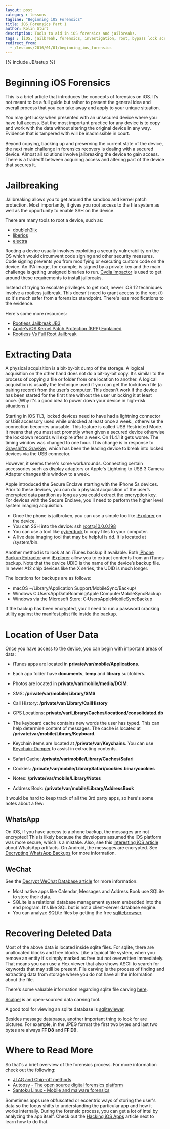 ```yaml
---
layout: post
category : lessons
tagline: "Beginning iOS Forensics"
title: iOS Forensics Part 1
author: Kolin Stürt
description: Tools to aid in iOS forensics and jailbreaks.
tags : [iOS, jailbreak, forensics, investigation, root, bypass lock screen]
redirect_from:
  - /lessons/2016/01/01/beginning_ios_forensics
---
```

{% include JB/setup %}

# Beginning iOS Forensics

This is a brief article that introduces the concepts of forensics on iOS. It’s not meant to be a full guide but rather to present the general idea and overall process that you can take away and apply to your unique situation.

You may get lucky when presented with an unsecured device where you have full access. But the most important practice for any device is to copy and work with the data without altering the original device in any way. Evidence that is tampered with will be inadmissible in court.

Beyond copying, backing up and preserving the current state of the device, the next main challenge in forensics recovery is dealing with a secured device. Almost all solutions involve jailbreaking the device to gain access. There is a tradeoff between acquiring access and altering part of the device that secures it. 


# Jailbreaking

Jailbreaking allows you to get around the sandbox and kernel patch protection. Most importantly, it gives you root access to the file system as well as the opportunity to enable SSH on the device.

There are many tools to root a device, such as:

* [doubleh3lix](https://doubleh3lix.tihmstar.net/)
* [liberios](http://newosxbook.com/liberios/)
* [electra](https://coolstar.org/electra/)

Rooting a device usually involves exploiting a security vulnerability on the OS which would circumvent code signing and other security measures. Code signing prevents you from modifying or executing custom code on the device. An IPA image, for example, is signed by a private key and the main challenge is getting unsigned binaries to run. [Cydia Impactor](https://www.cydiaimpactor.com/) is used to get around these requirements to install jailbreaks. 

Instead of trying to escalate privileges to get root, newer iOS 12 techniques involve a rootless jailbreak. This doesn't need to grant access to the root (/) so it's much safer from a forensics standpoint. There's less modifications to the evidence.

Here's some more resources:
* [Rootless Jailbreak JB3](https://github.com/jakeajames/rootlessJB3)
* [Apple’s iOS Kernel Patch Protection (KPP) Explained](https://yalujailbreak.net/kernel-patch-protection/)
* [Rootless Vs Full Root Jailbreak](https://www.redmondpie.com/rootless-vs-full-root-jailbreak-on-ios-12-whats-the-difference/amp/)


# Extracting Data

A physical acquisition is a bit-by-bit dump of the storage. A logical acquisition on the other hand does not do a bit-by-bit copy. It’s similar to the process of copying a file or folder from one location to another. A logical acquisition is usually the technique used if you can get the lockdown file (a pairing record) from the user's computer. This doesn't work if the device has been started for the first time without the user unlocking it at least once. (Why it's a good idea to power down your device in high-risk situations.)

Starting in iOS 11.3, locked devices need to have had a lightning connector or USB accessory used while unlocked at least once a week., otherwise the connection becomes unusable. This feature is called USB Restricted Mode. It means that you must act promptly when given a secured device otherwise the lockdown records will expire after a week. On 11.4.1 it gets worse. The timing window was changed to one hour. This change is in response to [Grayshift’s GrayKey](https://graykey.grayshift.com/), which has been the leading device to break into locked devices via the USB connector.

However, it seems there's some workarounds. Connecting certain accessories such as display adaptors or Apple's Lightning to USB 3 Camera Adapter changes this window to a week.

Apple introduced the Secure Enclave starting with the iPhone 5s devices. Prior to these devices, you can do a physical acquisition of the user’s encrypted data partition as long as you could extract the encryption key. For devices with the Secure Enclave, you'll need to perform the higher level system imaging acquisition.

* Once the phone is jailbroken, you can use a simple too like [iExplorer](https://macroplant.com/iexplorer) on the device.
* You can SSH into the device:
  ssh root@10.0.0.198
* You can use a tool like [cyberduck](https://cyberduck.io/) to copy files to your computer. 
* A live data imaging tool that may be helpful is dd. It is located at /system/bin.

Another method is to look at an iTunes backup if available. Both [iPhone Backup Extractor](https://www.iphonebackupextractor.com/) and [iExplorer](https://macroplant.com/iexplorer/export-iphone-notes-call-history-calendar-safari) allow you to extract contents from an iTunes backup. Note that the device UDID is the name of the device’s backup file. In newer A12 chip devices like the X series, the UDID is much longer.

The locations for backups are as follows:

* macOS ~/Library/Application Support/MobileSync/Backup/
* Windows C:Users<username>AppDataRoamingApple ComputerMobileSyncBackup
* Windows via the Microsoft Store: C:Users<username>AppleMobileSyncBackup

If the backup has been encrypted, you'll need to run a password cracking utility against the manifest.plist file inside the backup.

# Location of User Data

Once you have access to the device, you can begin with important areas of data:

* iTunes apps are located in **private/var/mobile/Applications**.
* Each app folder have **documents**, **temp** and **library** subfolders.

* Photos are located in **private/var/mobile/media/DCIM**.
* SMS: **/private/var/mobile/Library/SMS**
* Call History: **/private/var/Library/CallHistory**
* GPS Locations: **private/var/Library/Caches/locationd/consolidated.db**
* The keyboard cache contains new words the user has typed. This can help determine content of messages. The cache is located at **/private/var/mobile/Library/Keyboard**.
* Keychain items are located at **/private/var/Keychains**. You can use [Keychain-Dumper](https://github.com/ptoomey3/Keychain-Dumper) to assist in extracting contents.
* Safari Cache: **/private/var/mobile/Library/Caches/Safari**
* Cookies: **/private/var/mobile/LibrarySafari/cookies.binarycookies**
* Notes: **/private/var/mobile/Library/Notes**
* Address Book: **/private/var/mobile/Library/AddressBook**

It would be hard to keep track of all the 3rd party apps, so here's some notes about a few:
## WhatsApp
On iOS, if you have access to a phone backup, the messages are not encrypted! This is likely because the developers assumed the iOS platform was more secure, which is a mistake. Also, see this [interesting iOS article](https://www.zdziarski.com/blog/?p=6143) about WhatsApp artifacts. On Android, the messages are encrypted. See [Decrypting WhatsApp Backups](https://blog.elcomsoft.com/2018/12/a-new-method-for-decrypting-whatsapp-backups/) for more information.

## WeChat
See the [Decrypt WeChat Database article](https://articles.forensicfocus.com/2014/10/01/decrypt-wechat-enmicromsgdb-database/) for more information.

* Most native apps like Calendar, Messages and Address Book use SQLite to store their data.
* SQLite is a relational database management system embedded into the end program. It's like SQL but is not a client–server database engine.
* You can analyze SQLite files by getting the free [sqlitebrowser](https://sqlitebrowser.org/).

# Recovering Deleted Data

Most of the above data is located inside sqlite files. For sqlite, there are unallocated blocks and free blocks. Like a typical file system, when you remove an entity it's simply marked as free but not overwritten immediately. That means you can use a Hex viewer that also shows ASCII to search for keywords that may still be present. File carving is the process of finding and extracting data from storage where you do not have all the information about the file.

There's some valuable information regarding sqlite file carving [here](https://forensicsfromthesausagefactory.blogspot.com/2011/04/carving-sqlite-databases-from.html).

[Scalpel](https://github.com/sleuthkit/scalpel) is an open-sourced data carving tool.

A good tool for viewing an sqlite database is [sqliteviewer](http://www.oxygen-forensic.com/en/features/sqliteviewer/).

Besides message databases, another important thing to look for are pictures. For example, in the JPEG format the first two bytes and last two bytes are always **FF D8** and **FF D9**.

  
# Where to Read More

So that's a brief overview of the forensics process. For more information check out the following:

* [JTAG and Chip-off methods](https://hitcon.org/2016/CMT/slide/day1-r1-d-1.pdf)
* [Autopsy - The open source digital forensics platform](https://www.autopsy.com/)
* [Santoku Linux - Mobile and malware forensics](https://santoku-linux.com/)
           
Sometimes apps use obfuscated or eccentric ways of storing the user's data so the focus shifts to understanding the particular app and how it works internally. During the forensic process, you can get a lot of intel by analyzing the app itself. Check out the [Hacking iOS Apps](https://kolinsturt.github.io/lessons/2015/01/01/iOS_hacking) article next to learn how to do that.

